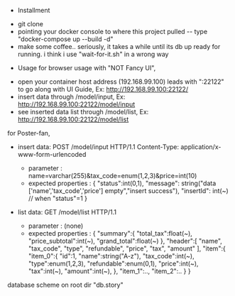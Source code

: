 * Installment
- git clone
- pointing your docker console to where this project pulled -- type "docker-compose up --build -d"
- make some coffee.. seriously, it takes a while until its db up ready for running. i think i use "wait-for-it.sh" in a wrong way

* Usage
for browser usage with "NOT Fancy UI",
- 	open your container host address (192.168.99.100) leads with ":22122" to go along with UI Guide, Ex: http://192.168.99.100:22122/
- 	insert data through /model/input, Ex: http://192.168.99.100:22122/model/input
- 	see inserted data list through /model/list, Ex: http://192.168.99.100:22122/model/list

for Poster-fan,
- 	insert data:
	POST /model/input HTTP/1.1 
	Content-Type: application/x-www-form-urlencoded
	
	*	parameter : name=varchar(255)&tax_code=enum(1,2,3)&price=int(10)
	* 	expected properties : 
			{
				"status":int(0,1),
				"message": string("data ['name','tax_code','price'] empty","insert success"),
				"insertId": int(~) // when "status"=1
			}
-	list data:
	GET /model/list HTTP/1.1 
	
	*	parameter : (none)
	*	expected properties : 
			{
			   "summary":{
				  "total_tax":float(~),
				  "price_subtotal":int(~),
				  "grand_total":float(~)
			   },
			   "header":[
				  "name",
				  "tax_code",
				  "type",
				  "refundable",
				  "price",
				  "tax",
				  "amount"
			   ],
			   "item":{
				  "item_0":{
					 "id":1,
					 "name":string("A-z"),
					 "tax_code":int(~),
					 "type":enum(1,2,3),
					 "refundable":enum(0,1),
					 "price":int(~),
					 "tax":int(~),
					 "amount":int(~),
				  },
				  "item_1":..,
				  "item_2":..
			   }
			}

database scheme on root dir "db.story"
